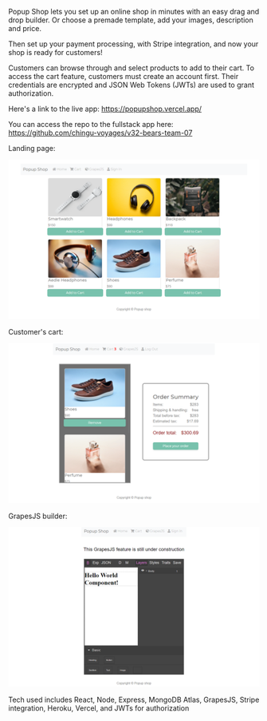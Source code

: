 Popup Shop lets you set up an online shop in minutes with an easy drag and drop builder. Or choose a premade template, add your images, description and price. 

Then set up your payment processing, with Stripe integration, and now your shop is ready for customers! 

Customers can browse through and select products to add to their cart. To access the cart feature, customers must create an account first. Their credentials are encrypted and JSON Web Tokens (JWTs) are used to grant authorization.

Here's a link to the live app: https://popupshop.vercel.app/

You can access the repo to the fullstack app here: https://github.com/chingu-voyages/v32-bears-team-07

Landing page:

![LandingPage](frontend/src/images/LandingPage.jpg)

Customer's cart:

![Cart](frontend/src/images/CartPage.jpg)

GrapesJS builder:

![GrapesJS](frontend/src/images/GrapesJS.jpg)

Tech used includes React, Node, Express, MongoDB Atlas, GrapesJS, Stripe integration, Heroku, Vercel, and JWTs for authorization
